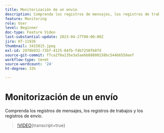 ```yaml
---
title: Monitorización de un envío
description: Comprenda los registros de mensajes, los registros de trabajos y los registros de envío.
feature: Monitoring
role: User
level: Beginner
doc-type: Feature Video
last-substantial-update: 2023-04-27T00:00:00Z
jira: KT-11926
thumbnail: 3415815.jpeg
exl-id: 2978b932-73bf-4125-84fb-f4b7258fb8fd
source-git-commit: f7ca2f8a135e3a5ae6b88800158bc544b6558eef
workflow-type: tm+mt
source-wordcount: '24'
ht-degree: 33%

---
```


# Monitorización de un envío

Comprenda los registros de mensajes, los registros de trabajos y los registros de envío.

>[!VIDEO](https://video.tv.adobe.com/v/3445037/?learn=on&captions=spa){transcript=true}
